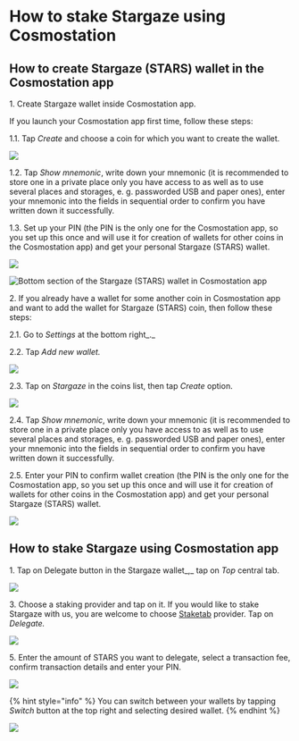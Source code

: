 # How to stake Stargaze using Cosmostation

## How to create Stargaze (STARS) wallet in the Cosmostation app

1\. Create Stargaze wallet inside Cosmostation app.&#x20;

If you launch your Cosmostation app first time, follow these steps:

1.1. Tap _Create_ and choose a coin for which you want to create the wallet.&#x20;

![](../../.gitbook/assets/01\_stars.png)

1.2. Tap _Show mnemonic_, write down your mnemonic (it is recommended to store one in a private place only you have access to as well as to use several places and storages, e. g. passworded USB and paper ones), enter your mnemonic into the fields in sequential order to confirm you have written down it successfully.

1.3. Set up your PIN (the PIN is the only one for the Cosmostation app, so you set up this once and will use it for creation of wallets for other coins in the Cosmostation app) and get your personal Stargaze (STARS) wallet.

![](../../.gitbook/assets/02\_stars.png)

![Bottom section of the Stargaze (STARS) wallet in Cosmostation app](../../.gitbook/assets/03\_stars\_bottom\_sec.png)

2\. If you already have a wallet for some another coin in Cosmostation app and want to add the wallet for Stargaze (STARS) coin, then follow these steps:

2.1. Go to _Settings_ at the bottom right_._

2.2. Tap _Add new wallet._

![](../../.gitbook/assets/04\_stars\_add\_new\_wallet.png)

2.3. Tap on _Stargaze_ in the coins list, then tap _Create_ option.

![](../../.gitbook/assets/03\_stars.png)

2.4. Tap _Show mnemonic_, write down your mnemonic (it is recommended to store one in a private place only you have access to as well as to use several places and storages, e. g. passworded USB and paper ones), enter your mnemonic into the fields in sequential order to confirm you have written down it successfully.

2.5. Enter your PIN to confirm wallet creation (the PIN is the only one for the Cosmostation app, so you set up this once and will use it for creation of wallets for other coins in the Cosmostation app) and get your personal Stargaze (STARS) wallet.

![](../../.gitbook/assets/02\_stars.png)

## How to stake Stargaze using Cosmostation app

1\. Tap on Delegate button in the Stargaze wallet_,_ tap on _Top_ central tab.

![](../../.gitbook/assets/05\_stars.png)

3\. Choose a staking provider and tap on it. If you would like to stake Stargaze with us, you are welcome to choose [Staketab](https://staketab.com) provider. Tap on _Delegate._

![](../../.gitbook/assets/06\_stars.png)

5\. Enter the amount of STARS you want to delegate, select a transaction fee, confirm transaction details and enter your PIN.

![](../../.gitbook/assets/07\_stars\_amount.png)

{% hint style="info" %}
You can switch between your wallets by tapping _Switch_ button at the top right and selecting desired wallet.
{% endhint %}

![](../../.gitbook/assets/08\_stars\_tip.png)
